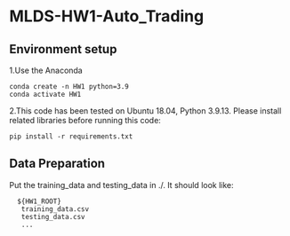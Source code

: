 # MLDS-HW1-Auto_Trading

## Environment setup
1.Use the Anaconda
```
conda create -n HW1 python=3.9
conda activate HW1
```
2.This code has been tested on Ubuntu 18.04, Python 3.9.13. 
Please install related libraries before running this code: 
```
pip install -r requirements.txt
```


## Data Preparation
Put the training_data and testing_data in ./. It should look like:
 ```
   ${HW1_ROOT}
    training_data.csv
    testing_data.csv
    ...
  ```   
  
  
